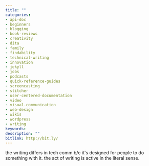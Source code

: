 ```yaml
---
title: ""
categories:
- api-doc
- beginners
- blogging
- book-reviews
- creativity
- dita
- family
- findability
- technical-writing
- innovation
- jekyll
- jobs
- podcasts
- quick-reference-guides
- screencasting
- stitcher
- user-centered-documentation
- video
- visual-communication
- web-design
- wikis
- wordpress
- writing
keywords:
description: ""
bitlink: http://bit.ly/
---
```


the writing differs in tech comm b/c it's designed for people to do something with it. the act of writing is active in the literal sense.
